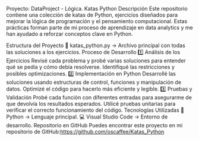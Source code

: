 Proyecto: DataProject - Lógica. Katas Python
Descripción
Este repositorio contiene una colección de katas de Python, ejercicios diseñados para mejorar la lógica de programación y el pensamiento computacional. 
Estas prácticas forman parte de mi proceso de aprendizaje en data analytics y me han ayudado a reforzar conceptos clave en Python.

Estructura del Proyecto
📂 katas_python.py → Archivo principal con todas las soluciones a los ejercicios.
Proceso de Desarrollo
1️⃣ Análisis de los Ejercicios
Revisé cada problema y probé varias soluciones para entender qué se pedía y cómo debía resolverse.
Identifiqué las restricciones y posibles optimizaciones.
2️⃣ Implementación en Python
Desarrollé las soluciones usando estructuras de control, funciones y manipulación de datos.
Optimizé el código para hacerlo más eficiente y legible.
3️⃣ Pruebas y Validación
Probé cada función con diferentes entradas para asegurarme de que devolvía los resultados esperados.
Utilicé pruebas unitarias para verificar el correcto funcionamiento del código.
Tecnologías Utilizadas
🐍 Python → Lenguaje principal.
💻 Visual Studio Code → Entorno de desarrollo.
Repositorio en GitHub
Puedes encontrar este proyecto en mi repositorio de GitHub:https://github.com/oscaffee/Katas_Python
